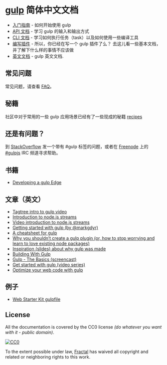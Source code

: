 # [gulp](https://github.com/gulpjs/gulp) 简体中文文档

* [入门指南](getting-started.md) - 如何开始使用 gulp
* [API 文档](API.md) - 学习 gulp 的输入和输出方式
* [CLI 文档](CLI.md) - 学习如何执行任务（task）以及如何使用一些编译工具
* [编写插件](writing-a-plugin/README.md) - 所以，你已经在写一个 gulp 插件了么？ 去这儿看一些基本文档，并了解下什么样的事情不应该做
* [英文文档][EnglishDocs] - gulp 英文文档.


## 常见问题

常见问题，请查看 [FAQ](FAQ.md)。


## 秘籍

社区中对于常用的一些 gulp 应用场景已经有了一些现成的秘籍 [recipes](recipes#recipes)


## 还是有问题？

到 [StackOverflow](http://stackoverflow.com/questions/tagged/gulp) 发一个带有 #gulp 标签的问题，或者在  [Freenode](http://freenode.net/) 上的 [#gulpjs](http://webchat.freenode.net/?channels=gulpjs) IRC 频道寻求帮助。


## 书籍
* [Developing a gulp Edge](http://shop.oreilly.com/product/9781939902146.do)


## 文章（英文）
* [Tagtree intro to gulp video](http://tagtree.tv/gulp)
* [Introduction to node.js streams](https://github.com/substack/stream-handbook)
* [Video introduction to node.js streams](http://www.youtube.com/watch?v=QgEuZ52OZtU)
* [Getting started with gulp (by @markgdyr)](http://markgoodyear.com/2014/01/getting-started-with-gulp/)
* [A cheatsheet for gulp](https://github.com/osscafe/gulp-cheatsheet)
* [Why you shouldn’t create a gulp plugin (or, how to stop worrying and learn to love existing node packages)](http://blog.overzealous.com/post/74121048393/why-you-shouldnt-create-a-gulp-plugin-or-how-to-stop)
* [Inspiration (slides) about why gulp was made](http://slid.es/contra/gulp)
* [Building With Gulp](http://www.smashingmagazine.com/2014/06/11/building-with-gulp/)
* [Gulp - The Basics (screencast)](https://www.youtube.com/watch?v=dwSLFai8ovQ)
* [Get started with gulp (video series)](http://www.youtube.com/playlist?list=PLRk95HPmOM6PN-G1xyKj9q6ap_dc9Yckm)
* [Optimize your web code with gulp](http://www.linuxuser.co.uk/tutorials/optimise-your-web-code-with-gulp-js)


## 例子

- [Web Starter Kit gulpfile](https://github.com/google/web-starter-kit/blob/master/gulpfile.js)


## License

All the documentation is covered by the CC0 license *(do whatever you want with it - public domain)*.

[![CC0](http://i.creativecommons.org/p/zero/1.0/88x31.png)](http://creativecommons.org/publicdomain/zero/1.0/)

To the extent possible under law, [Fractal](http://wearefractal.com) has waived all copyright and related or neighboring rights to this work.

[EnglishDocs]: https://github.com/gulpjs/gulp/tree/master/docs
